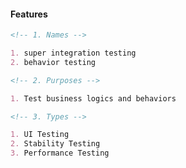 #### Features

```markdown
<!-- 1. Names -->

1. super integration testing
2. behavior testing
```

```markdown
<!-- 2. Purposes -->

1. Test business logics and behaviors
```

```markdown
<!-- 3. Types -->

1. UI Testing
2. Stability Testing
3. Performance Testing
```
